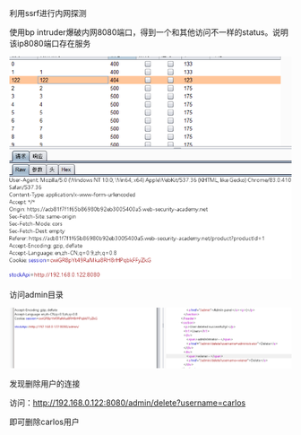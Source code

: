 利用ssrf进行内网探测



使用bp intruder爆破内网8080端口，得到一个和其他访问不一样的status。说明该ip8080端口存在服务

![](images/4A788FC3EF22459A8A83DD6B7914EC2Dclipboard.png)

访问admin目录

![](images/D4896BF059F548A6A9AB4B4D8398EF25clipboard.png)

发现删除用户的连接



访问：http://192.168.0.122:8080/admin/delete?username=carlos

即可删除carlos用户
